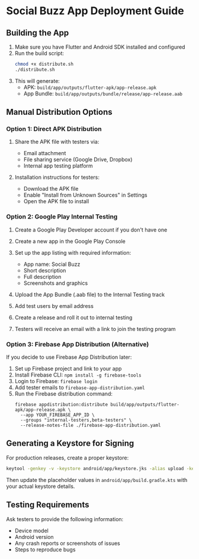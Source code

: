 # Social Buzz App Deployment Guide

## Building the App

1. Make sure you have Flutter and Android SDK installed and configured
2. Run the build script:
   ```bash
   chmod +x distribute.sh
   ./distribute.sh
   ```
3. This will generate:
   - APK: `build/app/outputs/flutter-apk/app-release.apk`
   - App Bundle: `build/app/outputs/bundle/release/app-release.aab`

## Manual Distribution Options

### Option 1: Direct APK Distribution

1. Share the APK file with testers via:
   - Email attachment
   - File sharing service (Google Drive, Dropbox)
   - Internal app testing platform

2. Installation instructions for testers:
   - Download the APK file
   - Enable "Install from Unknown Sources" in Settings
   - Open the APK file to install

### Option 2: Google Play Internal Testing

1. Create a Google Play Developer account if you don't have one
2. Create a new app in the Google Play Console
3. Set up the app listing with required information:
   - App name: Social Buzz
   - Short description
   - Full description
   - Screenshots and graphics
   
4. Upload the App Bundle (.aab file) to the Internal Testing track
5. Add test users by email address
6. Create a release and roll it out to internal testing
7. Testers will receive an email with a link to join the testing program

### Option 3: Firebase App Distribution (Alternative)

If you decide to use Firebase App Distribution later:

1. Set up Firebase project and link to your app
2. Install Firebase CLI: `npm install -g firebase-tools`
3. Login to Firebase: `firebase login`
4. Add tester emails to `firebase-app-distribution.yaml`
5. Run the Firebase distribution command:
   ```
   firebase appdistribution:distribute build/app/outputs/flutter-apk/app-release.apk \
     --app YOUR_FIREBASE_APP_ID \
     --groups "internal-testers,beta-testers" \
     --release-notes-file ./firebase-app-distribution.yaml
   ```

## Generating a Keystore for Signing

For production releases, create a proper keystore:

```bash
keytool -genkey -v -keystore android/app/keystore.jks -alias upload -keyalg RSA -keysize 2048 -validity 10000
```

Then update the placeholder values in `android/app/build.gradle.kts` with your actual keystore details.

## Testing Requirements

Ask testers to provide the following information:
- Device model
- Android version
- Any crash reports or screenshots of issues
- Steps to reproduce bugs 